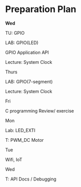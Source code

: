 # Preparation Plan

**Wed**

TU: GPIO

LAB: GPIO\(LED\)

GPIO Application API

Lecture: System Clock





Thurs

LAB: GPIO\(7-segment\)

Lecture: System Clock



Fri

C programming Review/ exercise



Mon

Lab: LED\_EXTI

T: PWM\_DC Motor



Tue

Wifi, IoT



Wed

T: API Docs / Debugging





